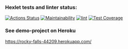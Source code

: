 ### Hexlet tests and linter status:
[![Actions Status](https://github.com/takeitawaytu/python-project-lvl4/workflows/hexlet-check/badge.svg)](https://github.com/takeitawaytu/python-project-lvl4/actions)
[![Maintainability](https://api.codeclimate.com/v1/badges/fa681a4f838c2d59cd4c/maintainability)](https://codeclimate.com/github/takeitawaytu/python-project-lvl4/maintainability)
[![lint](https://github.com/takeitawaytu/python-project-lvl4/actions/workflows/PythonCI.yml/badge.svg?branch=main)](https://github.com/takeitawaytu/python-project-lvl4/actions/workflows/PythonCI.yml)
[![Test Coverage](https://api.codeclimate.com/v1/badges/fa681a4f838c2d59cd4c/test_coverage)](https://codeclimate.com/github/takeitawaytu/python-project-lvl4/test_coverage)

### See demo-project on Heroku
https://rocky-falls-44209.herokuapp.com/
